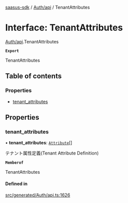 [saasus-sdk](../README.md) / [Auth/api](../modules/Auth_api.md) / TenantAttributes

# Interface: TenantAttributes

[Auth/api](../modules/Auth_api.md).TenantAttributes

**`Export`**

TenantAttributes

## Table of contents

### Properties

- [tenant\_attributes](Auth_api.TenantAttributes.md#tenant_attributes)

## Properties

### tenant\_attributes

• **tenant\_attributes**: [`Attribute`](Auth_api.Attribute.md)[]

テナント属性定義(Tenant Attribute Definition)

**`Memberof`**

TenantAttributes

#### Defined in

[src/generated/Auth/api.ts:1626](https://github.com/saasus-platform/saasus-sdk-javascript/blob/55abc15/src/generated/Auth/api.ts#L1626)
